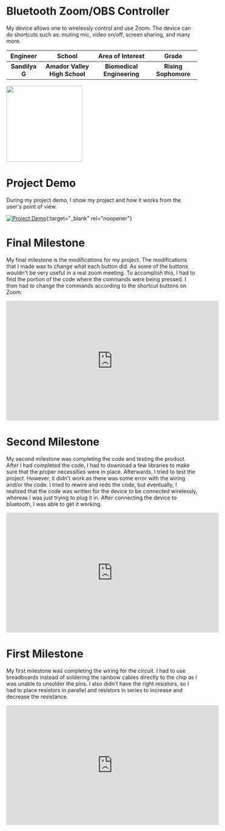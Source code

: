﻿# Bluetooth Zoom/OBS Controller
My device allows one to wirelessly control and use Zoom. The device can do shortcuts such as: muting mic, video on/off, screen sharing, and many more.

| **Engineer** | **School** | **Area of Interest** | **Grade** |
|:--:|:--:|:--:|:--:|
| **Sandilya G** | **Amador Valley High School** | **Biomedical Engineering** | **Rising Sophomore** |



<img src="https://user-images.githubusercontent.com/110052549/184468714-2a215958-863e-45a4-92ed-b016501ff41d.jpeg" width="200" height="200" />





# Project Demo
During my project demo, I show my project and how it works from the user's point of view. 

[![Project Demo](https://res.cloudinary.com/marcomontalbano/image/upload/v1612573869/video_to_markdown/images/youtube--F7M7imOVGug-c05b58ac6eb4c4700831b2b3070cd403.jpg )](https://www.youtube.com/watch?v=F7M7imOVGug&feature=emb_logo "Final Milestone"){:target="_blank" rel="noopener"}

  
# Final Milestone
My final milestone is the modifications for my project. The modifications that I made was to change what each button did. As some of the buttons wouldn't be very useful in a real zoom meeting. To accomplish this, I had to find the portion of the code where the commands were being pressed. I then had to change the commands according to the shortcut buttons on Zoom.

<iframe width="560" height="315" src="https://www.youtube.com/embed/aVF1EbTFeXg" title="YouTube video player" frameborder="0" allow="accelerometer; autoplay; clipboard-write; encrypted-media; gyroscope; picture-in-picture" allowfullscreen></iframe>

# Second Milestone
My second milestone was completing the code and testing the product. After I had completed the code, I had to download a few libraries to make sure that the proper necessities were in place. Afterwards, I tried to test the project. However, it didn't work as there was some error with the wiring and/or the code. I tried to rewire and redo the code, but eventually, I realized that the code was written for the device to be connected wirelessly, whereas I was just trying to plug it in. After connecting the device to bluetooth, I was able to get it working.

<iframe width="560" height="315" src="https://www.youtube.com/embed/eSMBf6B-Uuc" title="YouTube video player" frameborder="0" allow="accelerometer; autoplay; clipboard-write; encrypted-media; gyroscope; picture-in-picture" allowfullscreen></iframe>

# First Milestone
  

My first milestone was completing the wiring for the circuit. I had to use breadboards instead of soldering the rainbow cables directly to the chip as I was unable to unsolder the pins. I also didn't have the right resistors, so I had to place resistors in parallel and resistors in series to increase and decrease the resistance.

<iframe width="560" height="315" src="https://www.youtube.com/embed/8sdhcQSrh5E" title="YouTube video player" frameborder="0" allow="accelerometer; autoplay; clipboard-write; encrypted-media; gyroscope; picture-in-picture" allowfullscreen></iframe>

